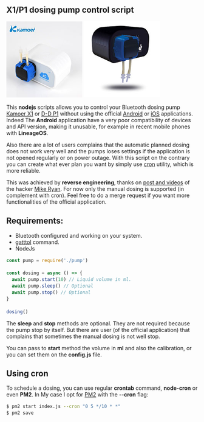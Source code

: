 X1/P1 dosing pump control script
--------------------------------

![X1](images/X1.jpg)
![P1](images/P1.jpg)

This **nodejs** scripts allows you to control your Bluetooth dosing pump
[Kamoer X1][1] or [D-D P1][2] without using the official [Android][3] or
[iOS][4] applications.
Indeed The **Android** application have a very poor compatibility of devices
and API version, making it unusable, for example in recent mobile phones with
**LineageOS**.

Also there are a lot of users complains that the automatic planned dosing does
not work very well and the pumps loses settings if the application is not opened
regularly or on power outage. With this script on the contrary you can create
what ever plan you want by simply use [cron][5] utility, which is more reliable.

This was achieved by **reverse engineering**, thanks on [post and videos][6] of
the hacker [Mike Ryan][7].
For now only the manual dosing is supported (in complement with cron). Feel free
to do a merge request if you want more functionalities of the official application.

Requirements:
-------------

- Bluetooth configured and working on your system.
- [gatttol][8] command.
- NodeJs

```js
const pump = require('./pump')

const dosing = async () => {
  await pump.start(10) // Liquid volume in ml.
  await pump.sleep() // Optional
  await pump.stop() // Optional
}

dosing()
```

The **sleep** and **stop** methods are optional. They are not required because
the pump stop by itself. But there are user (of the official application) that
complains that sometimes the manual dosing is not well stop.

You can pass to **start** method the volume in **ml** and also the calibration,
or you can set them on the **config.js** file.

Using cron
----------

To schedule a dosing, you can use regular **crontab** command, **node-cron** or
even **PM2**.
In My case I opt for [PM2][9] with the **--cron** flag:

```sh
$ pm2 start index.js --cron "0 5 */10 * *"
$ pm2 save
```

[1]: http://www.kamoer.com/Products/showproduct.php?id=575&lang=en
[2]: https://www.theaquariumsolution.com/product/8194/319
[3]: https://play.google.com/store/apps/details?id=com.kamoer.x1dosingpump&hl=en_US&gl=US
[4]: https://apps.apple.com/us/app/x1-pump/id1400671862
[5]: https://en.wikipedia.org/wiki/Cron
[6]: https://www.youtube.com/watch?v=gCQ3iSy6R-U
[7]: https://lacklustre.net/
[8]: http://manpages.ubuntu.com/manpages/hirsute/man1/gatttool.1.html
[9]: https://pm2.keymetrics.io/
